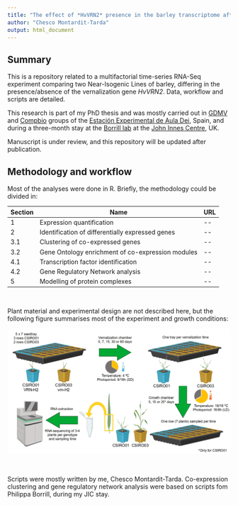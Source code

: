 ```yaml
---
title: "The effect of *HvVRN2* presence in the barley transcriptome after time-series of vernalization"
author: "Chesco Montardit-Tarda"
output: html_document
---
```


## Summary

This is a repository related to a multifactorial time-series RNA-Seq experiment comparing two Near-Isogenic Lines of barley, differing in the presence/absence of the vernalization gene *HvVRN2*. Data, workflow and scripts are detailed.

This research is part of my PhD thesis and was mostly carried out in [GDMV](http://sitios.csic.es/web/eead-estacion-experimental-aula-dei/departamentos/genetica/gdmv/index) and [Compbio](https://eead-csic-compbio.github.io/index.html) groups of the [Estación Experimental de Aula Dei](https://www.eead.csic.es/), Spain, and during a three-month stay at the [Borrill lab](https://borrilllab.com/) at the [John Innes Centre](https://www.jic.ac.uk/), UK.

Manuscript is under review, and this repository will be updated after publication.

## Methodology and workflow

Most of the analyses were done in R. Briefly, the methodology could be divided in:

| Section | Name                                              | URL |
|---------|---------------------------------------------------|-----|
| 1       | Expression quantification                         | --  |
| 2       | Identification of differentially expressed genes  | --  |
| 3.1     | Clustering of co-expressed genes                  | --  |
| 3.2     | Gene Ontology enrichment of co-expression modules | --  |
| 4.1     | Transcription factor identification               | --  |
| 4.2     | Gene Regulatory Network analysis                  | --  |
| 5       | Modelling of protein complexes                    | --  |

&nbsp;

Plant material and experimental design are not described here, but the following figure summarises most of the experiment and growth conditions:

![Scheme of the experimental design](figures/Figure_experiment_design.jpg)

&nbsp;

Scripts were mostly written by me, Chesco Montardit-Tarda.
Co-expression clustering and gene regulatory network analysis were based on scripts fom Philippa Borrill, during my JIC stay.

